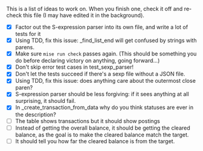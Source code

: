 This is a list of ideas to work on. When you finish one, check it off and re-check this file (I may have edited it in the background).
- [x] Factor out the S-expression parser into its own file, and write a lot of tests for it
- [x] Using TDD, fix this issue: _find_list_end will get confused by strings with parens.
- [x] Make sure `mise run check` passes again. (This should be something you do before declaring victory on anything, going forward...)
- [x] Don't skip error test cases in test_sexp_parser!
- [x] Don't let the tests succeed if there's a sexp file without a JSON file.
- [x] Using TDD, fix this issue: does anything care about the outermost close paren?
- [x] S-expression parser should be less forgiving: if it sees anything at all surprising, it should fail.
- [x] In _create_transaction_from_data why do you think statuses are ever in the description?
- [ ] The table shows transactions but it should show postings
- [ ] Instead of getting the overall balance, it should be getting the cleared balance, as the goal is to make the cleared balance match the target.
- [ ] It should tell you how far the cleared balance is from the target.
